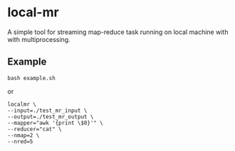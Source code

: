 # local-mr

A simple tool for streaming map-reduce task running on local machine with with multiprocessing.  


## Example
```
bash example.sh
```  
or
```shell
localmr \
--input=./test_mr_input \
--output=./test_mr_output \
--mapper="awk '{print \$0}'" \
--reducer="cat" \
--nmap=2 \
--nred=5
```


